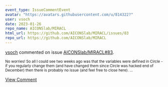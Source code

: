 ```yaml
---
event_type: IssueCommentEvent
avatar: "https://avatars.githubusercontent.com/u/814322?"
user: vsoch
date: 2023-01-26
repo_name: AICONSlab/MIRACL
html_url: https://github.com/AICONSlab/MIRACL/issues/83
repo_url: https://github.com/AICONSlab/MIRACL
---
```


<a href='https://github.com/vsoch' target='_blank'>vsoch</a> commented on issue <a href='https://github.com/AICONSlab/MIRACL/issues/83' target='_blank'>AICONSlab/MIRACL#83</a>.

<small>No worries! So all I could see two weeks ago was that the variables were defined in Circle - if you regularly change them (and have changed them since Circle was hacked end of December) then there is probably no issue (and feel free to close here)....</small>

<a href='https://github.com/AICONSlab/MIRACL/issues/83' target='_blank'>View Comment</a>
